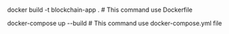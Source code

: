 #
##
docker build -t blockchain-app .  # This command use Dockerfile

docker-compose up --build # This command use docker-compose.yml file

